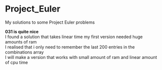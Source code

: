# Project_Euler
 My solutions to some Project Euler problems  
  
**031 is quite nice**  
I found a solution that takes linear time 
my first version needed huge amounts of ram  
I realised that i only need to remember the last 200 entries in the combinations array  
I will make a version that works with small amount of ram and linear amount of cpu time  
  
